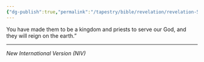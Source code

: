 ```yaml
---
{"dg-publish":true,"permalink":"/tapestry/bible/revelation/revelation-5-10/","title":"Revelation 5:10","tags":["bible-verse","bible-verse"],"dgHomeLink":true,"dgShowLocalGraph":true,"dgEnableSearch":true}
---
```


You have made them to be a kingdom and priests to serve our God, and they will reign on the earth.”

---
*New International Version (NIV)*